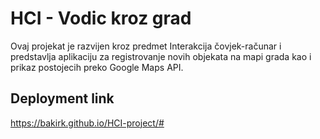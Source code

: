 # HCI - Vodic kroz grad

Ovaj projekat je razvijen kroz predmet Interakcija čovjek-računar i predstavlja aplikaciju za registrovanje novih objekata na mapi grada kao i prikaz postojecih preko Google Maps API.

## Deployment link

https://bakirk.github.io/HCI-project/#
